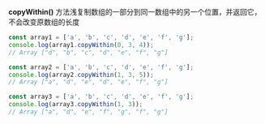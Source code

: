 **copyWithin()** 方法浅复制数组的一部分到同一数组中的另一个位置，并返回它，不会改变原数组的长度

```js
const array1 = ['a', 'b', 'c', 'd', 'e', 'f', 'g'];
console.log(array1.copyWithin(0, 3, 4));
// Array ["d", "b", "c", "d", "e", "f", "g"]

const array2 = ['a', 'b', 'c', 'd', 'e', 'f', 'g'];
console.log(array2.copyWithin(1, 3, 5));
// Array ["a", "d", "e", "d", "e", "f", "g"]

const array3 = ['a', 'b', 'c', 'd', 'e', 'f', 'g'];
console.log(array3.copyWithin(1, 3));
// Array ["a", "d", "e", "f", "g", "f", "g"]
```
<!--stackedit_data:
eyJoaXN0b3J5IjpbMTEyNTU2NTA5MiwtNDA0Nzk3NTY0LC03Mz
k1MjYwMCwtMjA4ODc0NjYxMl19
-->